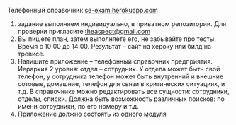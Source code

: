 Телефонный справочник
[se-exam.herokuapp.com](https://se-exam.herokuapp.com/)

1. задание выполняем индивидуально, в приватном репозитории. Для проверки пригласите theaspect@gmail.com
2. Вы пишете план, затем выполняете его, не забывайте про тесты. Время с 10:00 до 14:00. Результат – сайт на хероку или билд на тревисе.
3. Напишите приложение – телефонный справочник предприятия. Иерархия 2 уровня: отдел – сотрудник. У отдела может быть свой телефон, у сотрудника телефон может быть внутренний и внешние сотовые, домашние, телефон для связи в критических ситуациях, и т.д. В справочнике можно редактировать все сущности: сотрудники, отделы, списки. Должна быть возможность различных поисков: по имени сотрудники, по его номеру и т.д.
4. Приложение должно состоять из одного модуля